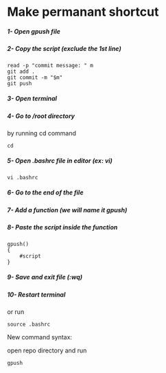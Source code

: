 # Make permanant shortcut

##### 1- Open gpush file

##### 2- Copy the script (exclude the 1st line)

```
read -p "commit message: " m
git add .
git commit -m "$m"
git push

```

##### 3- Open terminal

##### 4- Go to /root directory

by running cd command

```
cd
```
##### 5- Open .bashrc file in editor (ex: vi)

```
vi .bashrc
```
##### 6- Go to the end of the file

##### 7- Add a function (we will name it gpush)

##### 8- Paste the script inside the function

```
gpush()
{
	#script
}
```
##### 9- Save and exit file (:wq)

##### 10- Restart terminal

or run 
```
source .bashrc
```
New command syntax:

open repo directory and run 

```
gpush
```
